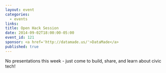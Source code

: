 ```yaml
---
layout: event
categories: 
  - events
links:
title: Open Hack Session
date: 2014-09-02T18:00:00-05:00
event_id: 121
sponsor: <a href='http://datamade.us/'>DataMade</a>
published: true
---
```


No presentations this week - just come to build, share, and learn about civic tech!
